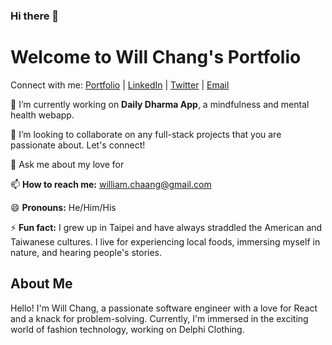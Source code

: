 ### Hi there 👋

# Welcome to Will Chang's Portfolio 

Connect with me: [Portfolio](#) | [LinkedIn](#) | [Twitter](#) | [Email](mailto:william.chaang@gmail.com)

🔭 I’m currently working on **Daily Dharma App**, a mindfulness and mental health webapp. 

👯 I’m looking to collaborate on any full-stack projects that you are passionate about. Let's connect! 

💬 Ask me about my love for 

📫 **How to reach me:** william.chaang@gmail.com

😄 **Pronouns:** He/Him/His

⚡ **Fun fact:** I grew up in Taipei and have always straddled the American and Taiwanese cultures. I live for experiencing local foods, immersing myself in nature, and hearing people's stories.  

## About Me

Hello! I'm Will Chang, a passionate software engineer with a love for React and a knack for problem-solving. Currently, I'm immersed in the exciting world of fashion technology, working on Delphi Clothing.


<!--
**will-chang6/will-chang6** is a ✨ _special_ ✨ repository because its `README.md` (this file) appears on your GitHub profile.

Here are some ideas to get you started:

- 🔭 I’m currently working on ...
- 🌱 I’m currently learning ...
- 👯 I’m looking to collaborate on ...
- 🤔 I’m looking for help with ...
- 💬 Ask me about ...
- 📫 How to reach me: ...
- 😄 Pronouns: ...
- ⚡ Fun fact: ...
-->
